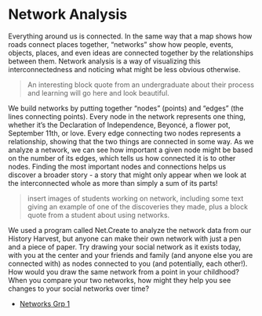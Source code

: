 # Network Analysis
Everything around us is connected. In the same way that a map shows how roads connect places together, “networks” show how people, events, objects, places, and even ideas are connected together by the relationships between them. Network analysis is a way of visualizing this interconnectedness and noticing what might be less obvious otherwise. 

>An interesting block quote from an undergraduate about their process and learning will go here and look beautiful.

We build networks by putting together “nodes” (points) and “edges” (the lines connecting points). Every node in the network represents one thing, whether it’s the Declaration of Independence, Beyoncé, a flower pot, September 11th, or love. Every edge connecting two nodes represents a relationship, showing that the two things are connected in some way.  As we analyze a network, we can see how important a given node might be based on the number of its edges, which tells us how connected it is to other nodes. Finding the most important nodes and connections helps us discover a broader story - a story that might only appear when we look at the interconnected whole as more than simply a sum of its parts!

>insert images of students working on network, including some text giving an example of one of the discoveries they made, plus a block quote from a student about using networks. 

We used a program called Net.Create to analyze the network data from our History Harvest, but anyone can make their own network with just a pen and a piece of paper. Try drawing your social network as it exists today, with you at the center and your friends and family (and anyone else you are connected with) as nodes connected to you (and potentially, each other!). How would you draw the same network from a point in your childhood?  When you compare your two networks, how might they help you see changes to your social networks over time?


* [Networks Grp 1](http://192.241.128.149:3000/#/) 
